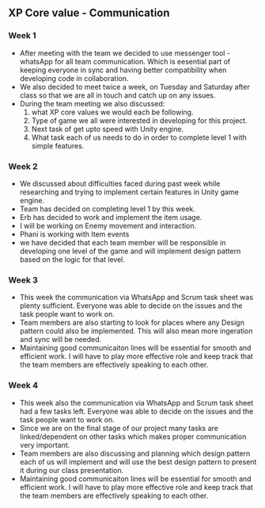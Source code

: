 ## XP Core value - Communication

### Week 1
* After meeting with the team we decided to use messenger tool - whatsApp for all team communication. Which is eesential part of keeping everyone in sync and having better compatibility when developing code in collaboration.
* We also decided to meet twice a week, on Tuesday and Saturday after class so that we are all in touch and catch up on any issues.  
* During the team meeting we also discussed:
	<ol>
       <li>what XP core values we would each be following.</li>
       <li>Type of game we all were interested in developing for this project.</li>
       <li>Next task of get upto speed with Unity engine.</li>
       <li>What task each of us needs to do in order to complete level 1 with simple features.</li>
	
### Week 2
* We discussed about difficulties faced during past week while researching and trying to implement certain features in Unity game engine.
* Team has decided on completing level 1 by this week.
* Erb has decided to work and implement the item usage.
* I will be working on Enemy movement and interaction.
* Phani is working with Item events
* we have decided that each team member will be responsible in developing one level of the game and will implement design pattern based on the logic for that level. 

### Week 3
* This week the communication via WhatsApp and Scrum task sheet was plenty sufficient. Everyone was able to decide on the issues and the task people want to work on. 
* Team members are also starting to look for places where any Design pattern could also be implemented. This will also mean more ingeration and sync will be needed.
* Maintaining good communicaiton lines will be essential for smooth and efficient work. I will have to play more effective role and keep track that the team members are effectively speaking to each other.

### Week 4
* This week also the communication via WhatsApp and Scrum task sheet had a few tasks left. Everyone was able to decide on the issues and the task people want to work on. 
* Since we are on the final stage of our project many tasks are linked/dependent on other tasks which makes proper communication very important.
* Team members are also discussing and planning which design pattern each of us will implement and will use the best design pattern to present it during our class presentation.
* Maintaining good communicaiton lines will be essential for smooth and efficient work. I will have to play more effective role and keep track that the team members are effectively speaking to each other.

